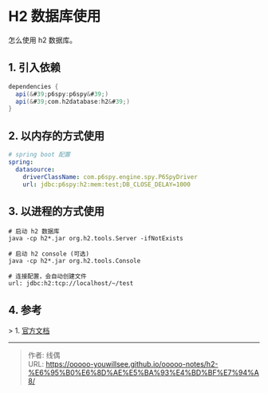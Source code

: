 # H2 数据库使用


怎么使用 h2 数据库。

## 1. 引入依赖

```groovy
dependencies {
  api(&#39;p6spy:p6spy&#39;)
  api(&#39;com.h2database:h2&#39;)
}

```

## 2. 以内存的方式使用

```yaml
# spring boot 配置
spring:
  datasource:
    driverClassName: com.p6spy.engine.spy.P6SpyDriver
    url: jdbc:p6spy:h2:mem:test;DB_CLOSE_DELAY=1000

```

## 3. 以进程的方式使用

```shell
# 启动 h2 数据库
java -cp h2*.jar org.h2.tools.Server -ifNotExists

# 启动 h2 console (可选)
java -cp h2*.jar org.h2.tools.Console

# 连接配置，会自动创建文件
url: jdbc:h2:tcp://localhost/~/test
```

## 4. 参考

&gt; 1. [官方文档](http://www.h2database.com/html/tutorial.html#using_server)

---

> 作者: 线偶  
> URL: https://ooooo-youwillsee.github.io/ooooo-notes/h2-%E6%95%B0%E6%8D%AE%E5%BA%93%E4%BD%BF%E7%94%A8/  

